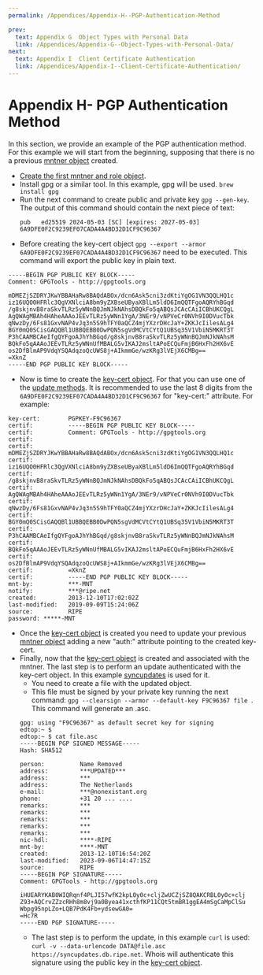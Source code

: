 ```yaml
---
permalink: /Appendices/Appendix-H--PGP-Authentication-Method

prev:
  text: Appendix G  Object Types with Personal Data
  link: /Appendices/Appendix-G--Object-Types-with-Personal-Data/
next:
  text: Appendix I  Client Certificate Authentication
  link: /Appendices/Appendix-I--Client-Certificate-Authentication/
---
```


# Appendix H- PGP Authentication Method

In this section, we provide an example of the PGP authentication method. For this example we will start from the 
beginning, supposing that there is no a previous [mntner object](../RPSL-Object-Types/Descriptions-of-Secondary-Objects/#description-of-the-mntner-object)
created.
* [Create the first mntner and role object](../Database-Support/Create-First-Role-Mntner/#what-is-a-role-object).
* Install gpg or a similar tool. In this example, gpg will be used. `brew install gpg`
* Run the next command to create public and private key `gpg --gen-key`. The output of this command should contain the next 
  piece of text:
  ```
  pub   ed25519 2024-05-03 [SC] [expires: 2027-05-03]
  6A9DFE0F2C9239EF07CADA4A4BD32D1CF9C96367
  ```
* Before creating the key-cert object `gpg --export --armor 6A9DFE0F2C9239EF07CADA4A4BD32D1CF9C96367` need to be executed. This command will 
  export the public key in plain text.
``` 
-----BEGIN PGP PUBLIC KEY BLOCK-----
Comment: GPGTools - http://gpgtools.org

mDMEZjSZDRYJKwYBBAHaRw8BAQdABOx/dcn6Ask5cni3zdKtiYgOG1VN3QQLHQ1c
iz16UQO0HFRlc3QgVXNlciA8bm9yZXBseUByaXBlLm5ldD6ImQQTFgoAQRYhBGqd
/g8skjnvB8raSkvTLRz5yWNnBQJmNJkNAhsDBQkFo5qABQsJCAcCAiICBhUKCQgL
AgQWAgMBAh4HAheAAAoJEEvTLRz5yWNn1YgA/3NEr9/vNPVeCr0NVh9I0DVucTbk
qNwzDy/6Fs81GxvNAP4vJq3n5S9hTFY0aQCZ4mjYXzrDHcJaY+ZKKJcIilesALg4
BGY0mQ0SCisGAQQBl1UBBQEBB0DwPQN5sgVdMCVtCYtQ1UBSq35V1VbiN5MKRT3T
P3hCAAMBCAeIfgQYFgoAJhYhBGqd/g8skjnvB8raSkvTLRz5yWNnBQJmNJkNAhsM
BQkFo5qAAAoJEEvTLRz5yWNnUfMBALG5vIKAJ2msltAPoECQuFmjB6HxFh2HX6vE
os2DfBlmAP9VdqYSQAdqzoQcUWS8j+AIkmmGe/wzKRg3lVEjX6CMBg==
=XknZ
-----END PGP PUBLIC KEY BLOCK----- 
```
* Now is time to create the [key-cert object](../RPSL-Object-Types/Descriptions-of-Secondary-Objects/#description-of-the-key-cert-object). 
For that you can use one of the [update methods](../Update-Methods/#update-methods). It is recommended to use the 
  last 8 digits from the `6A9DFE0F2C9239EF07CADA4A4BD32D1CF9C96367` for  "key-cert:" attribute. For example:

``` 
key-cert:        PGPKEY-F9C96367
certif:          -----BEGIN PGP PUBLIC KEY BLOCK-----
certif:          Comment: GPGTools - http://gpgtools.org
certif:
certif:          mDMEZjSZDRYJKwYBBAHaRw8BAQdABOx/dcn6Ask5cni3zdKtiYgOG1VN3QQLHQ1c
certif:          iz16UQO0HFRlc3QgVXNlciA8bm9yZXBseUByaXBlLm5ldD6ImQQTFgoAQRYhBGqd
certif:          /g8skjnvB8raSkvTLRz5yWNnBQJmNJkNAhsDBQkFo5qABQsJCAcCAiICBhUKCQgL
certif:          AgQWAgMBAh4HAheAAAoJEEvTLRz5yWNn1YgA/3NEr9/vNPVeCr0NVh9I0DVucTbk
certif:          qNwzDy/6Fs81GxvNAP4vJq3n5S9hTFY0aQCZ4mjYXzrDHcJaY+ZKKJcIilesALg4
certif:          BGY0mQ0SCisGAQQBl1UBBQEBB0DwPQN5sgVdMCVtCYtQ1UBSq35V1VbiN5MKRT3T
certif:          P3hCAAMBCAeIfgQYFgoAJhYhBGqd/g8skjnvB8raSkvTLRz5yWNnBQJmNJkNAhsM
certif:          BQkFo5qAAAoJEEvTLRz5yWNnUfMBALG5vIKAJ2msltAPoECQuFmjB6HxFh2HX6vE
certif:          os2DfBlmAP9VdqYSQAdqzoQcUWS8j+AIkmmGe/wzKRg3lVEjX6CMBg==
certif:          =XknZ
certif:          -----END PGP PUBLIC KEY BLOCK-----
mnt-by:          ***-MNT
notify:          ***@ripe.net
created:         2013-12-10T17:02:02Z
last-modified:   2019-09-09T15:24:06Z
source:          RIPE
password: *****-MNT
```

* Once the [key-cert object](../RPSL-Object-Types/Descriptions-of-Secondary-Objects/#description-of-the-key-cert-object) 
is created you need to update your previous [mntner object](../RPSL-Object-Types/Descriptions-of-Secondary-Objects/#description-of-the-mntner-object) 
adding a new "auth:" attribute pointing to the created key-cert.
* Finally, now that the [key-cert object](../RPSL-Object-Types/Descriptions-of-Secondary-Objects/#description-of-the-key-cert-object) 
is created and associated with the mntner. The last step is to perform an update authenticated with the key-cert 
  object. In this example [syncupdates](../Update-Methods/Syncupdates/#syncupdates) is 
  used for it.
  * You need to create a file with the updated object.
  * This file must be signed by your private key running the next command: `gpg --clearsign --armor --default-key F9C96367 file `. This command will generate an .asc.
  ```
  gpg: using "F9C96367" as default secret key for signing
  edtop:~ $
  edtop:~ $ cat file.asc
  -----BEGIN PGP SIGNED MESSAGE-----
  Hash: SHA512
  
  person:          Name Removed
  address:         ***UPDATED***
  address:         ***
  address:         The Netherlands
  e-mail:          ***@nonexistant.org
  phone:           +31 20 ... ....
  remarks:         ***
  remarks:         ***
  remarks:         ***
  remarks:         ***
  remarks:         ***
  nic-hdl:         ****-RIPE
  mnt-by:          ****-MNT
  created:         2013-12-10T16:54:20Z
  last-modified:   2023-09-06T14:47:15Z
  source:          RIPE
  -----BEGIN PGP SIGNATURE-----
  Comment: GPGTools - http://gpgtools.org
  
  iHUEARYKAB0WIQRqnf4PLJI57wfK2kpL0y0c+cljZwUCZjSZ8QAKCRBL0y0c+clj
  Z93+AQCrvZZzcRHh8m8vj9a0Byea41xcthfKP11CQt5tmBR1ggEA4mSgCaMpClSu
  Wbpg95npLZo+LQB7PdK4Fb+ydsewGA0=
  =Hc7R
  -----END PGP SIGNATURE-----
  ```
  * The last step is to perform the update, in this example `curl` is used: `curl -v --data-urlencode DATA@file.asc 
    https://syncupdates.db.ripe.net`. Whois will authenticate this signature using the public key in the 
[key-cert object](../RPSL-Object-Types/Descriptions-of-Secondary-Objects/#description-of-the-key-cert-object).
